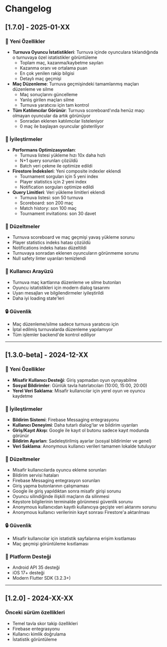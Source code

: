 # Changelog

## [1.7.0] - 2025-01-XX

### 🎉 Yeni Özellikler
- **Turnuva Oyuncu İstatistikleri**: Turnuva içinde oyunculara tıklandığında o turnuvaya özel istatistikler görüntüleme
  - Toplam maç, kazanma/kaybetme sayıları
  - Kazanma oranı ve ortalama puan
  - En çok yenilen rakip bilgisi
  - Detaylı maç geçmişi
- **Maç Düzenleme**: Turnuva geçmişindeki tamamlanmış maçları düzenleme ve silme
  - Maç sonuçlarını güncelleme
  - Yanlış girilen maçları silme
  - Turnuva yaratıcısı için tam kontrol
- **Tüm Katılımcılar Görünür**: Turnuva scoreboard'ında henüz maçı olmayan oyuncular da artık görünüyor
  - Sonradan eklenen katılımcılar listeleniyor
  - 0 maç ile başlayan oyuncular gösteriliyor

### 🔧 İyileştirmeler
- **Performans Optimizasyonları**: 
  - Turnuva listesi yükleme hızı 10x daha hızlı
  - N+1 query sorunları çözüldü
  - Batch veri çekme ile optimize edildi
- **Firestore İndeksleri**: Yeni composite indexler eklendi
  - Tournament sorguları için 5 yeni index
  - Player statistics için 2 yeni index
  - Notification sorguları optimize edildi
- **Query Limitleri**: Veri yükleme limitleri eklendi
  - Turnuva listesi: son 50 turnuva
  - Scoreboard: son 200 maç
  - Match history: son 100 maç
  - Tournament invitations: son 30 davet

### 🐛 Düzeltmeler
- Turnuva scoreboard ve maç geçmişi yavaş yükleme sorunu
- Player statistics indeks hatası çözüldü
- Notifications indeks hatası düzeltildi
- Turnuvaya sonradan eklenen oyuncuların görünmeme sorunu
- Null safety linter uyarıları temizlendi

### 🎨 Kullanıcı Arayüzü
- Turnuva maç kartlarına düzenleme ve silme butonları
- Oyuncu istatistikleri için modern dialog tasarımı
- Uyarı mesajları ve bilgilendirmeler iyileştirildi
- Daha iyi loading state'leri

### 🔒 Güvenlik
- Maç düzenleme/silme sadece turnuva yaratıcısı için
- İptal edilmiş turnuvalarda düzenleme yapılamıyor
- Tüm işlemler backend'de kontrol ediliyor

---

## [1.3.0-beta] - 2024-12-XX

### 🎉 Yeni Özellikler
- **Misafir Kullanıcı Desteği**: Giriş yapmadan oyun oynayabilme
- **Sosyal Bildirimler**: Günlük tavla hatırlatıcıları (10:00, 15:00, 20:00)
- **Yerel Veri Saklama**: Misafir kullanıcılar için yerel oyun ve oyuncu kaydetme

### 🔧 İyileştirmeler
- **Bildirim Sistemi**: Firebase Messaging entegrasyonu
- **Kullanıcı Deneyimi**: Daha tutarlı dialog'lar ve bildirim uyarıları
- **Giriş/Kayıt Akışı**: Google ile kayıt ol butonu sadece kayıt modunda görünür
- **Bildirim Ayarları**: Sadeleştirilmiş ayarlar (sosyal bildirimler ve genel)
- **Veri Saklama**: Anonymous kullanıcı verileri tamamen lokalde tutuluyor

### 🐛 Düzeltmeler
- Misafir kullanıcılarda oyuncu ekleme sorunları
- Bildirim servisi hataları
- Firebase Messaging entegrasyon sorunları
- Giriş yapma butonlarının çalışmaması
- Google ile giriş yapıldıktan sonra misafir girişi sorunu
- Oyuncu silindiğinde ilişkili maçların da silinmesi
- Keystore bilgilerinin terminalde görünmesi güvenlik sorunu
- Anonymous kullanıcıdan kayıtlı kullanıcıya geçişte veri aktarımı sorunu
- Anonymous kullanıcı verilerinin kayıt sonrası Firestore'a aktarılması

### 🔒 Güvenlik
- Misafir kullanıcılar için istatistik sayfalarına erişim kısıtlaması
- Maç geçmişi görüntüleme kısıtlaması

### 📱 Platform Desteği
- Android API 35 desteği
- iOS 17+ desteği
- Modern Flutter SDK (3.2.3+)

---

## [1.2.0] - 2024-XX-XX

### Önceki sürüm özellikleri
- Temel tavla skor takip özellikleri
- Firebase entegrasyonu
- Kullanıcı kimlik doğrulama
- İstatistik görüntüleme 